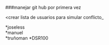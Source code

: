 ###manejar git hub por primera vez


<crear lista de usuarios para simular conflicto_


*joseless        
*manuel  
*truñoman
*DSR100